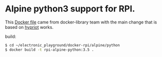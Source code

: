 # Alpine python3 support for RPI.

This [Docker file](https://github.com/docker-library/python/tree/master/3.5/alpine)
came from docker-library team with the main change that is based on [hypriot](
https://github.com/hypriot/rpi-alpine-scratch) works.


build:

```bash
$ cd ~/electronic_playground/docker-rpi/alpine/python
$ docker build -t rpi-alpine-python:3.5 .
```
